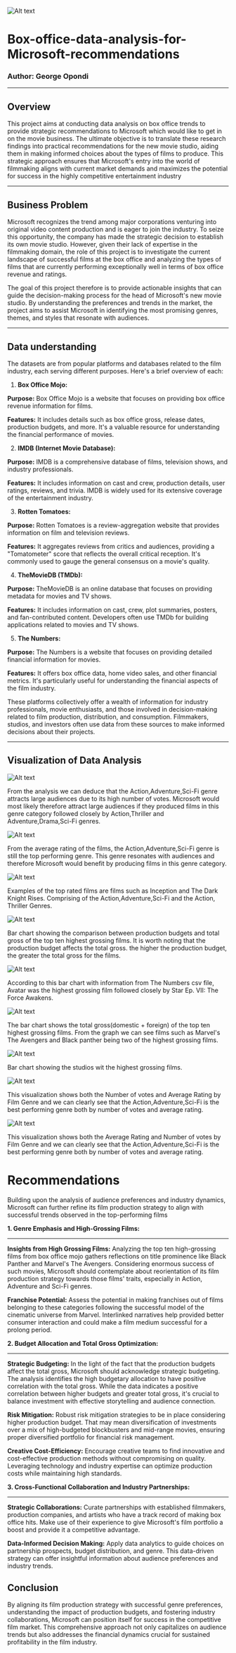 ![Alt text](<Images/Want to Work on a Movie Set_ Here's What You Could Do—and Earn.jpeg>)



# Box-office-data-analysis-for-Microsoft-recommendations
  ### Author: George Opondi

---

## Overview
This project aims at conducting data analysis on box office trends to provide strategic recommendations to Microsoft which would like to get in on the movie business. The ultimate objective is to translate these research findings into practical recommendations for the new movie studio, aiding them in making informed choices about the types of films to produce. This strategic approach ensures that Microsoft's entry into the world of filmmaking aligns with current market demands and maximizes the potential for success in the highly competitive entertainment industry

---

## Business Problem
Microsoft recognizes the trend among major corporations venturing into original video content production and is eager to join the industry. To seize this opportunity, the company has made the strategic decision to establish its own movie studio. However, given their lack of expertise in the filmmaking domain, the role of this project is to investigate the current landscape of successful films at the box office and analyzing the types of films that are currently performing exceptionally well in terms of box office revenue and ratings. 

The goal of this project therefore is to provide actionable insights that can guide the decision-making process for the head of Microsoft's new movie studio. By understanding the preferences and trends in the market, the project aims to assist Microsoft in identifying the most promising genres, themes, and styles that resonate with audiences.

---

## Data understanding
The datasets are from  popular platforms and databases related to the film industry, each serving different purposes. Here's a brief overview of each:
1. **Box Office Mojo:**

**Purpose:** Box Office Mojo is a website that focuses on providing box office revenue information for films.

**Features:** It includes details such as box office gross, release dates, production budgets, and more. It's a valuable resource for understanding the financial performance of movies.

2. **IMDB (Internet Movie Database):**

**Purpose:** IMDB is a comprehensive database of films, television shows, and industry professionals.

**Features:** It includes information on cast and crew, production details, user ratings, reviews, and trivia. IMDB is widely used for its extensive coverage of the entertainment industry.

3. **Rotten Tomatoes:**

**Purpose:** Rotten Tomatoes is a review-aggregation website that provides information on film and television reviews.

**Features:** It aggregates reviews from critics and audiences, providing a "Tomatometer" score that reflects the overall critical reception. It's commonly used to gauge the general consensus on a movie's quality.

4. **TheMovieDB (TMDb):**

**Purpose:** TheMovieDB is an online database that focuses on providing metadata for movies and TV shows.

**Features:** It includes information on cast, crew, plot summaries, posters, and fan-contributed content. Developers often use TMDb for building applications related to movies and TV shows.

5. **The Numbers:**

**Purpose:** The Numbers is a website that focuses on providing detailed financial information for movies.

**Features:** It offers box office data, home video sales, and other financial metrics. It's particularly useful for understanding the financial aspects of the film industry. 

These platforms collectively offer a wealth of information for industry professionals, movie enthusiasts, and those involved in decision-making related to film production, distribution, and consumption. Filmmakers, studios, and investors often use data from these sources to make informed decisions about their projects.

---

## Visualization of Data Analysis
![Alt text](<Images/Top performing Genres by numvotes.png>)

From the analysis we can deduce that the Action,Adventure,Sci-Fi genre attracts large audiences due to its high number of votes. Microsoft would most likely therefore attract large audiences if they produced films in this genre category followed closely by Action,Thriller and Adventure,Drama,Sci-Fi genres.

![Alt text](<Images/Top performing Genres by Average rating.png>)

From the average rating of the films, the Action,Adventure,Sci-Fi genre is still the top performing genre. This genre resonates with audiences and therefore Microsoft would benefit by producing films in this genre category.

![Alt text](<Images/Top performing film titles by average rating.png>)

Examples of the top rated films are films such as Inception and The Dark Knight Rises.  Comprising of the Action,Adventure,Sci-Fi and the Action, Thriller Genres.

![Alt text](<Images/Top 10 grossing movies and production budget (the numbers).png>)

Bar chart showing the comparison between production budgets and total gross of the top ten highest grossing films. It is worth noting that the production budget affects the total gross. the higher the production budget, the greater the total gross for the films.

![Alt text](<Images/Top 10 grossing movies (the numbers).png>)

According to this bar chart with information from The Numbers csv file, Avatar was the highest grossing film followed closely by Star Ep. VII: The Force Awakens.

![Alt text](<Images/Top 10 grossing movies (box office mojo).png>)

The bar chart shows the total gross(domestic + foreign) of the top ten highest grossing films. From the graph we can see films such as Marvel's The Avengers and Black panther being two of the highest grossing films. 

![Alt text](<Images/Top 10 studios with highest total gross.png>)

Bar chart showing the studios wit the highest grossing films.

![Alt text](<Images/Number of votes and average rating by film genre.png>)

This visualization shows both the Number of votes and Average Rating by Film Genre and we can clearly see that the Action,Adventure,Sci-Fi is the best performing genre both by number of votes and average rating.

![Alt text](<Images/Average rating and number of votes by film genre.png>)

This visualization shows both the Average Rating and Number of votes by Film Genre and we can clearly see that the Action,Adventure,Sci-Fi is the best performing genre both by number of votes and average rating.

# Recommendations
Building upon the analysis of audience preferences and industry dynamics, Microsoft can further refine its film production strategy to align with successful trends observed in the top-performing films

**1. Genre Emphasis and High-Grossing Films:**

---


**Insights from High Grossing Films:** Analyzing the top ten high-grossing films from box office mojo gathers reflections on title prominence like Black Panther and Marvel's The Avengers. Considering enormous success of such movies, Microsoft should contemplate about reorientation of its film production strategy towards those films' traits, especially in Action, Adventure and Sci-Fi genres.

**Franchise Potential:** Assess the potential in making franchises out of films belonging to these categories following the successful model of the cinematic universe from Marvel. Interlinked narratives help provided better consumer interaction and could make a film medium successful for a prolong period.

**2. Budget Allocation and Total Gross Optimization:**

---


**Strategic Budgeting:** In the light of the fact that the production budgets affect the total gross, Microsoft should acknowledge strategic budgeting. The analysis identifies the high budgetary allocation to have positive correlation with the total gross. While the data indicates a positive correlation between higher budgets and greater total gross, it's crucial to balance investment with effective storytelling and audience connection.

**Risk Mitigation:** Robust risk mitigation strategies to be in place considering higher production budget. That may mean diversification of investments over a mix of high-budgeted blockbusters and mid-range movies, ensuring proper diversified portfolio for financial risk management.

**Creative Cost-Efficiency:** Encourage creative teams to find innovative and cost-effective production methods without compromising on quality. Leveraging technology and industry expertise can optimize production costs while maintaining high standards.

**3. Cross-Functional Collaboration and Industry Partnerships:**

---


**Strategic Collaborations:** Curate partnerships with established filmmakers, production companies, and artists who have a track record of making box office hits. Make use of their experience to give Microsoft's film portfolio a boost and provide it a competitive advantage.

**Data-Informed Decision Making:**  Apply data analytics to guide choices on partnership prospects, budget distribution, and genre. This data-driven strategy can offer insightful information about audience preferences and industry trends.

## Conclusion
By aligning its film production strategy with successful genre preferences, understanding the impact of production budgets, and fostering industry collaborations, Microsoft can position itself for success in the competitive film market. This comprehensive approach not only capitalizes on audience trends but also addresses the financial dynamics crucial for sustained profitability in the film industry.




